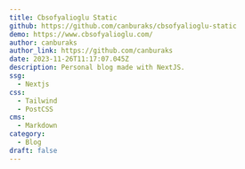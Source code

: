 ```yaml
---
title: Cbsofyalioglu Static
github: https://github.com/canburaks/cbsofyalioglu-static
demo: https://www.cbsofyalioglu.com/
author: canburaks
author_link: https://github.com/canburaks
date: 2023-11-26T11:17:07.045Z
description: Personal blog made with NextJS.
ssg:
  - Nextjs
css:
  - Tailwind
  - PostCSS
cms:
  - Markdown
category:
  - Blog
draft: false
---
```

